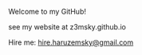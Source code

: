 <!---
hzemsky/hzemsky is a ✨ special ✨ repository because its `README.md` (this file) appears on your GitHub profile.
You can click the Preview link to take a look at your changes.
--->

Welcome to my GitHub!

see my website at z3msky.github.io

Hire me: hire.haruzemsky@gmail.com
